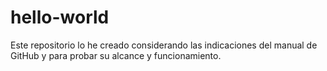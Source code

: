 # hello-world
Este repositorio lo he creado considerando las indicaciones del manual de GitHub y para probar su alcance y funcionamiento.

